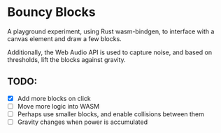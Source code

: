 # Bouncy Blocks

A playground experiment, using Rust wasm-bindgen, to interface with a canvas element and draw a few blocks.

Additionally, the Web Audio API is used to capture noise, and based on thresholds, lift the blocks against gravity.

## TODO:

- [x] Add more blocks on click
- [ ] Move more logic into WASM
- [ ] Perhaps use smaller blocks, and enable collisions between them
- [ ] Gravity changes when power is accumulated
